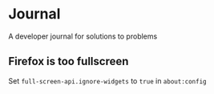 Journal
=======

A developer journal for solutions to problems

Firefox is too fullscreen
-------------------------

Set `full-screen-api.ignore-widgets` to `true` in `about:config`
